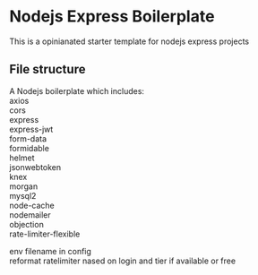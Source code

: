 # Nodejs Express Boilerplate

This is a opinianated starter template for nodejs express projects 

## File structure



A Nodejs boilerplate which includes:  
axios  
cors  
express  
express-jwt  
form-data  
formidable  
helmet  
jsonwebtoken  
knex  
morgan  
mysql2  
node-cache  
nodemailer  
objection  
rate-limiter-flexible  


env filename  in config  
reformat ratelimiter nased on login and tier if available or free  


